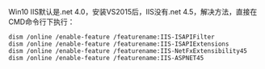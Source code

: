 

Win10 IIS默认是.net 4.0，安装VS2015后，IIS没有.net 4.5，解决方法，直接在CMD命令行下执行：

```
dism /online /enable-feature /featurename:IIS-ISAPIFilter
dism /online /enable-feature /featurename:IIS-ISAPIExtensions
dism /online /enable-feature /featurename:IIS-NetFxExtensibility45
dism /online /enable-feature /featurename:IIS-ASPNET45
```





